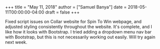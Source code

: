 +++
title = "May 11, 2018"
author = ["Samuel Banya"]
date = 2018-05-11T00:00:00-04:00
draft = false
+++

Fixed script issues on Collar website for Spin To Win webpage, and adjusted styling consistently throughout
the website. It's complete, and I like how it looks with Bootstrap. I tried adding a dropdown menu nav bar
with Bootstrap, but this is not necessarily working out easily. Will try again next week.